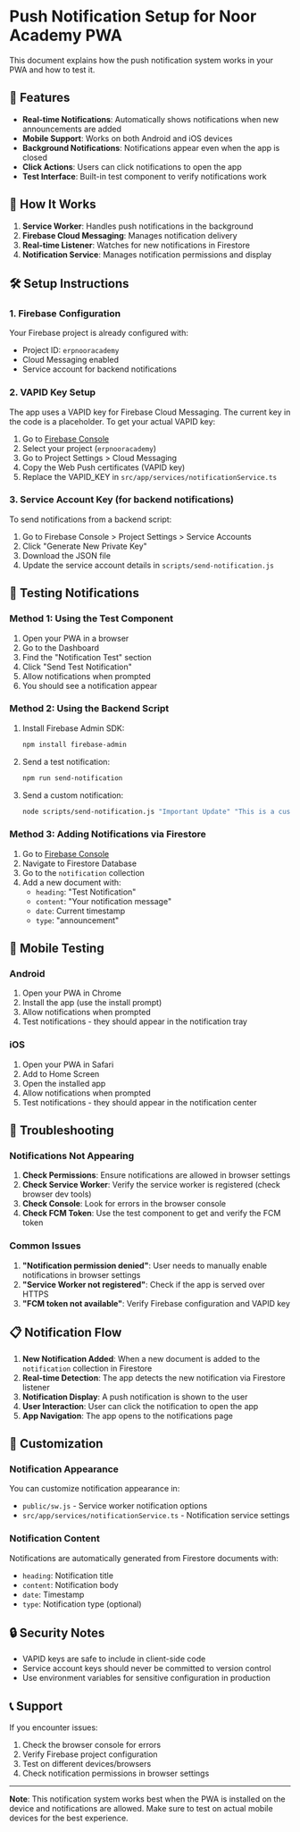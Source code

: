 # Push Notification Setup for Noor Academy PWA

This document explains how the push notification system works in your PWA and how to test it.

## 🚀 Features

- **Real-time Notifications**: Automatically shows notifications when new announcements are added
- **Mobile Support**: Works on both Android and iOS devices
- **Background Notifications**: Notifications appear even when the app is closed
- **Click Actions**: Users can click notifications to open the app
- **Test Interface**: Built-in test component to verify notifications work

## 📱 How It Works

1. **Service Worker**: Handles push notifications in the background
2. **Firebase Cloud Messaging**: Manages notification delivery
3. **Real-time Listener**: Watches for new notifications in Firestore
4. **Notification Service**: Manages notification permissions and display

## 🛠️ Setup Instructions

### 1. Firebase Configuration

Your Firebase project is already configured with:
- Project ID: `erpnooracademy`
- Cloud Messaging enabled
- Service account for backend notifications

### 2. VAPID Key Setup

The app uses a VAPID key for Firebase Cloud Messaging. The current key in the code is a placeholder. To get your actual VAPID key:

1. Go to [Firebase Console](https://console.firebase.google.com/)
2. Select your project (`erpnooracademy`)
3. Go to Project Settings > Cloud Messaging
4. Copy the Web Push certificates (VAPID key)
5. Replace the VAPID_KEY in `src/app/services/notificationService.ts`

### 3. Service Account Key (for backend notifications)

To send notifications from a backend script:

1. Go to Firebase Console > Project Settings > Service Accounts
2. Click "Generate New Private Key"
3. Download the JSON file
4. Update the service account details in `scripts/send-notification.js`

## 🧪 Testing Notifications

### Method 1: Using the Test Component

1. Open your PWA in a browser
2. Go to the Dashboard
3. Find the "Notification Test" section
4. Click "Send Test Notification"
5. Allow notifications when prompted
6. You should see a notification appear

### Method 2: Using the Backend Script

1. Install Firebase Admin SDK:
   ```bash
   npm install firebase-admin
   ```

2. Send a test notification:
   ```bash
   npm run send-notification
   ```

3. Send a custom notification:
   ```bash
   node scripts/send-notification.js "Important Update" "This is a custom notification message"
   ```

### Method 3: Adding Notifications via Firestore

1. Go to [Firebase Console](https://console.firebase.google.com/)
2. Navigate to Firestore Database
3. Go to the `notification` collection
4. Add a new document with:
   - `heading`: "Test Notification"
   - `content`: "Your notification message"
   - `date`: Current timestamp
   - `type`: "announcement"

## 📱 Mobile Testing

### Android
1. Open your PWA in Chrome
2. Install the app (use the install prompt)
3. Allow notifications when prompted
4. Test notifications - they should appear in the notification tray

### iOS
1. Open your PWA in Safari
2. Add to Home Screen
3. Open the installed app
4. Allow notifications when prompted
5. Test notifications - they should appear in the notification center

## 🔧 Troubleshooting

### Notifications Not Appearing

1. **Check Permissions**: Ensure notifications are allowed in browser settings
2. **Check Service Worker**: Verify the service worker is registered (check browser dev tools)
3. **Check Console**: Look for errors in the browser console
4. **Check FCM Token**: Use the test component to get and verify the FCM token

### Common Issues

1. **"Notification permission denied"**: User needs to manually enable notifications in browser settings
2. **"Service Worker not registered"**: Check if the app is served over HTTPS
3. **"FCM token not available"**: Verify Firebase configuration and VAPID key

## 📋 Notification Flow

1. **New Notification Added**: When a new document is added to the `notification` collection in Firestore
2. **Real-time Detection**: The app detects the new notification via Firestore listener
3. **Notification Display**: A push notification is shown to the user
4. **User Interaction**: User can click the notification to open the app
5. **App Navigation**: The app opens to the notifications page

## 🎯 Customization

### Notification Appearance

You can customize notification appearance in:
- `public/sw.js` - Service worker notification options
- `src/app/services/notificationService.ts` - Notification service settings

### Notification Content

Notifications are automatically generated from Firestore documents with:
- `heading`: Notification title
- `content`: Notification body
- `date`: Timestamp
- `type`: Notification type (optional)

## 🔒 Security Notes

- VAPID keys are safe to include in client-side code
- Service account keys should never be committed to version control
- Use environment variables for sensitive configuration in production

## 📞 Support

If you encounter issues:
1. Check the browser console for errors
2. Verify Firebase project configuration
3. Test on different devices/browsers
4. Check notification permissions in browser settings

---

**Note**: This notification system works best when the PWA is installed on the device and notifications are allowed. Make sure to test on actual mobile devices for the best experience.
